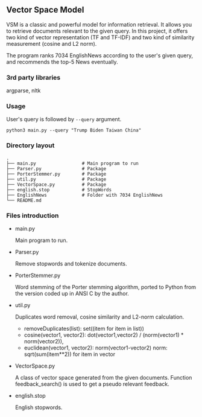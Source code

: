 ## Vector Space Model

VSM is a classic and powerful model for information retrieval. It allows you to retrieve documents relevant to the given query. In this project, it offers two kind of vector representation (TF and TF-IDF) and two kind of similarity measurement (cosine and L2 norm).

The program ranks 7034 EnglishNews according to the user's given query, and recommends the top-5 News eventually.

### 3rd party libraries

argparse, nltk

### Usage

User's query is followed by `--query` argument.

```shell
python3 main.py --query "Trump Biden Taiwan China"
```

### Directory layout

    .
    ├── main.py                 # Main program to run
    ├── Parser.py               # Package
    ├── PorterStemmer.py        # Package
    ├── util.py                 # Package
    ├── VectorSpace.py          # Package
    ├── english.stop            # StopWords
    ├── EnglishNews             # Folder with 7034 EnglishNews
    └── README.md

### Files introduction

- main.py

  Main program to run.

- Parser.py

  Remove stopwords and tokenize documents.

- PorterStemmer.py

  Word stemming of the Porter stemming algorithm, ported to Python from the version coded up in ANSI C by the author.

- util.py

  Duplicates word removal, cosine similarity and L2-norm calculation.

  - removeDuplicates(list): set((item for item in list))
  - cosine(vector1, vector2): dot(vector1,vector2) / (norm(vector1) * norm(vector2)),
  - euclidean(vector1, vector2): norm(vector1-vector2)
    norm: sqrt(sum(item**2)) for item in vector

- VectorSpace.py

  A class of vector space generated from the given documents.
  Function feedback_search() is used to get a pseudo relevant feedback.

- english.stop

  English stopwords.